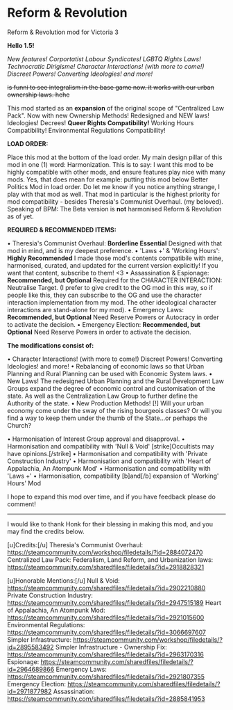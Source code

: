 # Reform & Revolution
Reform &amp; Revolution mod for Victoria 3

**Hello 1.5!**

*New features! Corportatist Labour Syndicates! LGBTQ Rights Laws! Technocratic Dirigisme! Character Interactions! (with more to come!) Discreet Powers! Converting Ideologies! and more!*

~~is funni to see integralism in the base game now. it works with our urban ownership laws. hehe~~

This mod started as an **expansion** of the original scope of "Centralized Law Pack". 
Now with new Ownership Methods! Redesigned and NEW laws! Ideologies! Decrees! **Queer Rights Compatibility!** Working Hours Compatibility! Environmental Regulations Compatibility!


__**LOAD ORDER:**__

Place this mod at the bottom of the load order.  My main design pillar of this mod in one (1) word: Harmonization. This is to say: I want this mod to be highly compatible with other mods, and ensure features play nice with many mods. 
Yes, that does mean for example: putting this mod below Better Politics Mod in load order. Do let me know if you notice anything strange, I play with that mod as well. That mod in particular is the highest priority for mod compatibility - besides Theresia's Communist Overhaul. (my beloved).
Speaking of BPM: The Beta version is **not** harmonised  Reform & Revolution as of yet.

__**REQUIRED & RECOMMENDED ITEMS:**__

• Theresia's Communist Overhaul: **Borderline Essential**
Designed with that mod in mind, and is my deepest preference. 
• 'Laws +' & 'Working Hours': **Highly Recommended** 
I made those mod's contents compatibile with mine, harmonised, curated, and updated for the current version explicitly! If you want that content, subscribe to them! <3
• Assassination & Espionage: **Recommended, but Optional** 
Required for the CHARACTER INTERACTION: Neutralise Target. (I prefer to give credit to the OG mod in this way, so if people like this, they can subscribe to the OG and use the character interaction implementation from my mod. The other ideological character interactions are stand-alone for my mod).
• Emergency Laws: **Recommended, but Optional** 
Need Reserve Powers or Autocracy in order to activate the decision.
• Emergency Election: **Recommended, but Optional** 
Need Reserve Powers in order to activate the decision.

**The modifications consist of:**

• Character Interactions! (with more to come!) Discreet Powers! Converting Ideologies! and more!
• Rebalancing of economic laws so that Urban Planning and Rural Planning can be used with Economic System laws.
• New Laws! The redesigned Urban Planning and the Rural Development Law Groups expand the degree of economic control and customisation of the state. As well as the Centralization Law Group to further define the Authority of the state.
• New Production Methods! [!] Will your urban economy come under the sway of the rising bourgeois classes? Or will you find a way to keep them under the thumb of the State...or perhaps the Church?

• Harmonisation of Interest Group approval and disapproval. 
• Harmonisation and compatibility with 'Null & Void' [strike]Occultists may have opinions.[/strike]
• Harmonisation and compatibility with 'Private Construction Industry'
• Harmonisation and compatibility with 'Heart of Appalachia, An Atompunk Mod'
• Harmonisation and compatibility with 'Laws +'
• Harmonisation, compatibility [b]and[/b] expansion of 'Working' Hours' Mod

I hope to expand this mod over time, and if you have feedback please do comment!

_________________________________________________________________________________________________________________________________________________________________________

I would like to thank Honk for their blessing in making this mod, and you may find the credits below.

[u]Credits:[/u]
Theresia's Communist Overhaul:
https://steamcommunity.com/workshop/filedetails/?id=2884072470
Centralized Law Pack: Federalism, Land Reform, and Urbanization laws:
https://steamcommunity.com/sharedfiles/filedetails/?id=2918828321

[u]Honorable Mentions:[/u]
Null & Void:
https://steamcommunity.com/sharedfiles/filedetails/?id=2902210880
Private Construction Industry:
https://steamcommunity.com/sharedfiles/filedetails/?id=2947515189
Heart of Appalachia, An Atompunk Mod:
https://steamcommunity.com/sharedfiles/filedetails/?id=2921015600
Environmental Regulations:
https://steamcommunity.com/sharedfiles/filedetails/?id=3066697607
Simpler Infrastructure:
https://steamcommunity.com/workshop/filedetails/?id=2895583492
Simpler Infrastructure - Ownership Fix:
https://steamcommunity.com/sharedfiles/filedetails/?id=2963170316
Espionage:
https://steamcommunity.com/sharedfiles/filedetails/?id=2964689866
Emergency Laws:
https://steamcommunity.com/sharedfiles/filedetails/?id=2921807355
Emergency Election:
https://steamcommunity.com/sharedfiles/filedetails/?id=2971877982
Assassination:
https://steamcommunity.com/sharedfiles/filedetails/?id=2885841953
